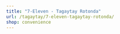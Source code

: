 ```yaml
---
title: "7-Eleven - Tagaytay Rotonda"
url: /tagaytay/7-eleven-tagaytay-rotonda/
shop: convenience
---
```

